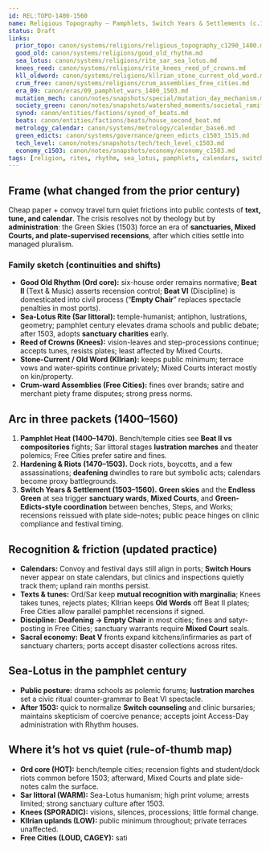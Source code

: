 ```yaml
---
id: REL:TOPO-1400-1560
name: Religious Topography — Pamphlets, Switch Years & Settlements (c.1400–1560 AO)
status: Draft
links:
  prior_topo: canon/systems/religions/religious_topography_c1290_1400.md
  good_old: canon/systems/religions/good_old_rhythm.md
  sea_lotus: canon/systems/religions/rite_sar_sea_lotus.md
  knees_reed: canon/systems/religions/rite_knees_reed_of_crowns.md
  kll_oldword: canon/systems/religions/kllrian_stone_current_old_word.md
  crum_free: canon/systems/religions/crum_assemblies_free_cities.md
  era_09: canon/eras/09_pamphlet_wars_1400_1503.md
  mutation_mech: canon/notes/snapshots/special/mutation_day_mechanism.md
  society_green: canon/notes/snapshots/watershed_moments/societal_ramifications_green_skies_c1503_1530.md
  synod: canon/entities/factions/synod_of_beats.md
  beats: canon/entities/factions/beats/house_second_beat.md
  metrology_calendar: canon/systems/metrology/calendar_base6.md
  green_edicts: canon/systems/governance/green_edicts_c1503_1515.md
  tech_level: canon/notes/snapshots/tech/tech_level_c1503.md
  economy_c1503: canon/notes/snapshots/economy/economy_c1503.md
tags: [religion, rites, rhythm, sea_lotus, pamphlets, calendars, switch_hours, sanctuaries, mixed_courts]
---
```


## Frame (what changed from the prior century)
Cheap paper + convoy travel turn quiet frictions into public contests of **text, tune, and calendar**. The crisis resolves not by theology but by **administration**: the Green Skies (1503) force an era of **sanctuaries, Mixed Courts, and plate-supervised recensions**, after which cities settle into managed pluralism.

### Family sketch (continuities and shifts)
- **Good Old Rhythm (Ord core):** six-house order remains normative; **Beat II** (Text & Music) asserts recension control; **Beat VI** (Discipline) is domesticated into civil process (“**Empty Chair**” replaces spectacle penalties in most ports).  
- **Sea-Lotus Rite (Sar littoral):** temple-humanist; antiphon, lustrations, geometry; pamphlet century elevates drama schools and public debate; after 1503, adopts **sanctuary charities** early.  
- **Reed of Crowns (Knees):** vision-leaves and step-processions continue; accepts tunes, resists plates; least affected by Mixed Courts.  
- **Stone-Current / Old Word (Kllrian):** keeps public minimum; terrace vows and water-spirits continue privately; Mixed Courts interact mostly on kin/property.  
- **Crum-ward Assemblies (Free Cities):** fines over brands; satire and merchant piety frame disputes; strong press norms.

## Arc in three packets (1400–1560)
1) **Pamphlet Heat (1400–1470).** Bench/temple cities see **Beat II vs compositories** fights; Sar littoral stages **lustration marches** and theater polemics; Free Cities prefer satire and fines.  
2) **Hardening & Riots (1470–1503).** Dock riots, boycotts, and a few assassinations; **deafening** dwindles to rare but symbolic acts; calendars become proxy battlegrounds.  
3) **Switch Years & Settlement (1503–1560).** **Green skies** and the **Endless Green** at sea trigger **sanctuary wards**, **Mixed Courts**, and **Green-Edicts-style coordination** between benches, Steps, and Works; recensions reissued with plate side-notes; public peace hinges on clinic compliance and festival timing.

## Recognition & friction (updated practice)
- **Calendars:** Convoy and festival days still align in ports; **Switch Hours** never appear on state calendars, but clinics and inspections quietly track them; upland rain months persist.  
- **Texts & tunes:** Ord/Sar keep **mutual recognition with marginalia**; Knees takes tunes, rejects plates; Kllrian keeps **Old Words** off Beat II plates; Free Cities allow parallel pamphlet recensions if signed.  
- **Discipline:** **Deafening → Empty Chair** in most cities; fines and satyr-posting in Free Cities; sanctuary warrants require **Mixed Court** seals.  
- **Sacral economy:** **Beat V** fronts expand kitchens/infirmaries as part of sanctuary charters; ports accept disaster collections across rites.

## Sea-Lotus in the pamphlet century
- **Public posture:** drama schools as polemic forums; **lustration marches** set a civic ritual counter-grammar to Beat VI spectacle.  
- **After 1503:** quick to normalize **Switch counseling** and clinic bursaries; maintains skepticism of coercive penance; accepts joint Access-Day administration with Rhythm houses.

## Where it’s hot vs quiet (rule-of-thumb map)
- **Ord core (HOT):** bench/temple cities; recension fights and student/dock riots common before 1503; afterward, Mixed Courts and plate side-notes calm the surface.  
- **Sar littoral (WARM):** Sea-Lotus humanism; high print volume; arrests limited; strong sanctuary culture after 1503.  
- **Knees (SPORADIC):** visions, silences, processions; little formal change.  
- **Kllrian uplands (LOW):** public minimum throughout; private terraces unaffected.  
- **Free Cities (LOUD, CAGEY):** sati
